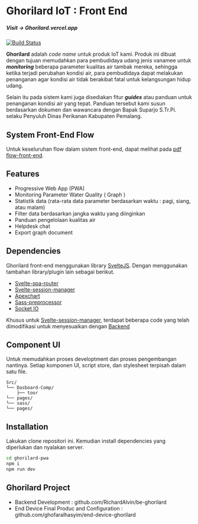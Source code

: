 # Ghorilard IoT : Front End
##### Visit -> Ghorilard.vercel.app

[![Build Status](https://travis-ci.org/joemccann/dillinger.svg?branch=master)](https://travis-ci.org/joemccann/dillinger)

**Ghorilard** adalah _code name_ untuk produk IoT kami. Produk ini dibuat dengan tujuan memudahkan para pembudidaya udang jenis vanamee untuk _**monitoring**_ beberapa parameter kualitas air tambak mereka, sehingga ketika terjadi perubahan kondisi air, para pembudidaya dapat melakukan penanganan agar kondisi air tidak berakibat fatal untuk kelangsungan hidup udang. 

Selain itu pada sistem kami juga disediakan fitur _**guides**_ atau panduan untuk penanganan kondisi air yang tepat. Panduan tersebut kami susun berdasarkan dokumen dan wawancara dengan Bapak Suparjo S.Tr.Pi. selaku Penyuluh Dinas Perikanan Kabupaten Pemalang.

## System Front-End Flow
Untuk keseluruhan flow dalam sistem front-end, dapat melihat pada [pdf flow-front-end](https://drive.google.com/file/d/1DDjyNaGWnjOZ3Zjk7n856PGWqj5shMAl/view?usp=sharing).

## Features

- Progressive Web App (PWA)
- Monitoring Parameter Water Quality ( Graph )
- Statistik data (rata-rata data parameter berdasarkan waktu : pagi, siang, atau malam)
- Filter data berdasarkan jangka waktu yang diinginkan
- Panduan pengelolaan kualitas air
- Helpdesk chat
- Export graph document

## Dependencies
Ghorilard front-end menggunakan library [SvelteJS](https://dillinger.io/). Dengan menggunakan tambahan library/plugin lain sebagai berikut.

- [Svelte-spa-router](https://github.com/ItalyPaleAle/svelte-spa-router) 
- [Svelte-session-manager](https://github.com/arlac77/svelte-session-manager)
- [Apexchart](https://github.com/galkatz373/svelte-apexcharts)
- [Sass-preprocessor](https://github.com/ls-age/svelte-preprocess-sass)
- [Socket IO](https://socket.io/)

Khusus untuk [Svelte-session-manager](https://github.com/arlac77/svelte-session-manager), terdapat beberapa code yang telah dimodifikasi untuk menyesuaikan dengan [Backend](https://github.com/RichardAlvin/be-ghorilard)

## Component UI

Untuk memudahkan proses developtment dan proses pengembangan nantinya. Setiap komponen UI, script store, dan stylesheet terpisah dalam satu file.

```text
Src/
└── Dasboard-Comp/
    ├── toor
└── pages/
└── sass/
└── pages/
```

## Installation
Lakukan clone repositori ini. Kemudian install dependencies yang diperlukan dan nyalakan server.

```sh
cd ghorilard-pwa
npm i
npm run dev
```

## Ghorilard Project

- Backend Development : github.com/RichardAlvin/be-ghorilard
- End Device Final Produc and Configuration : github.com/ghofaralhasyim/end-device-ghorilard
